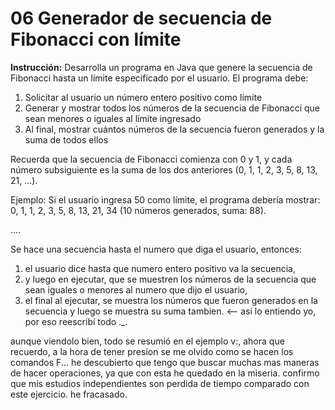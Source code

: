 # 06 **Generador de secuencia de Fibonacci con límite**

**Instrucción:** Desarrolla un programa en Java que genere la secuencia de Fibonacci hasta un límite especificado por el usuario. El programa debe:

1. Solicitar al usuario un número entero positivo como límite
2. Generar y mostrar todos los números de la secuencia de Fibonacci que sean menores o iguales al límite ingresado
3. Al final, mostrar cuántos números de la secuencia fueron generados y la suma de todos ellos

Recuerda que la secuencia de Fibonacci comienza con 0 y 1, y cada número subsiguiente es la suma de los dos anteriores (0, 1, 1, 2, 3, 5, 8, 13, 21, ...).

Ejemplo: Si el usuario ingresa 50 como límite, el programa debería mostrar: 0, 1, 1, 2, 3, 5, 8, 13, 21, 34 (10 números generados, suma: 88).

....

Se hace una secuencia hasta el numero que diga el usuario, entonces:
1. el usuario dice hasta que numero entero positivo va la secuencia, 
2. y luego en ejecutar, que se muestren los números de la secuencia que sean iguales o menores al numero que dijo el usuario, 
3. el final al ejecutar, se muestra los números que fueron generados en la secuencia y luego se muestra su suma tambien. <-- asi lo entiendo yo, por eso reescribí todo ._.

aunque viendolo bien, todo se resumió en el ejemplo v:, ahora que recuerdo, a la hora de tener presion se me olvido como se hacen los comandos F...
he descubierto que tengo que buscar muchas mas maneras de hacer operaciones, ya que con esta he quedado en la miseria.
confirmo que mis estudios independientes son perdida de tiempo comparado con este ejercicio. he fracasado.